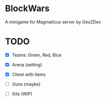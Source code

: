 # BlockWars
A minigame for Magmaticus server by GeoZDev

# TODO

- [x] Teams: Green, Red, Blue
- [x] Arena (setting)
- [x] Chest with Items
- [ ] Guns (maybe)
- [ ] Kits (WIP)

